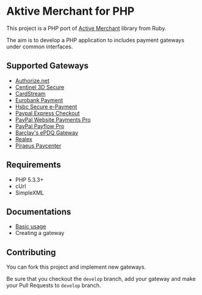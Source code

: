 # Aktive Merchant for PHP

This project is a PHP port of [Active Merchant](http://github.com/Shopify/active_merchant) library from Ruby.

The aim is to develop a PHP application to includes payment gateways under common interfaces.

## Supported Gateways

* [Authorize.net](http://www.authorize.net)
* [Centinel 3D Secure](http://www.cardinalcommerce.com)
* [CardStream](http://www.cardstream.com)
* [Eurobank Payment](http://www.eurobank.gr/online/home/generic.aspx?id=79&mid=635)
* [Hsbc Secure e-Payment](http://www.hsbc.co.uk/1/2/business/cards-payments/secure-epayments)
* [Paypal Express Checkout](https://cms.paypal.com/us/cgi-bin/?cmd=_render-content&content_ID=developer/e_howto_api_ECGettingStarted)
* [PayPal Website Payments Pro](https://merchant.paypal.com/cgi-bin/marketingweb?cmd=_render-content&content_ID=merchant/wp_pro)
* [PayPal Payflow Pro](https://www.paypal.com/cgi-bin/webscr?cmd=_payflow-pro-overview-outside)
* [Barclay's ePDQ Gateway](http://www.barclaycard.co.uk)
* [Realex](http://www.realexpayments.com)
* [Piraeus Paycenter](http://www.piraeusbank.gr)

## Requirements

* PHP 5.3.3+ 
* cUrl
* SimpleXML

## Documentations

* [Basic usage](https://github.com/akDeveloper/Aktive-Merchant/wiki/Usage)
* Creating a gateway

## Contributing

You can fork this project and implement new gateways.

Be sure that you checkout the `develop` branch, add your gateway and make your Pull Requests to
`develop` branch.
